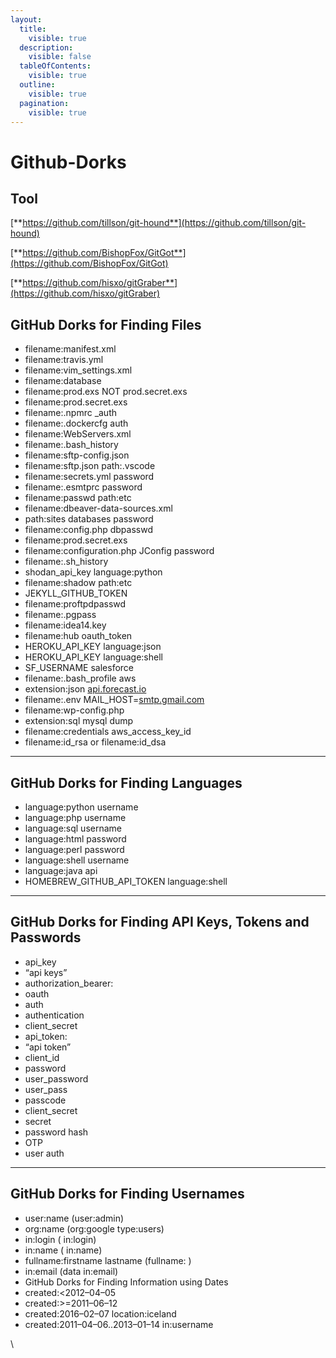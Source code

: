 ```yaml
---
layout:
  title:
    visible: true
  description:
    visible: false
  tableOfContents:
    visible: true
  outline:
    visible: true
  pagination:
    visible: true
---
```


# Github-Dorks

## **Tool**

[**https://github.com/tillson/git-hound**](https://github.com/tillson/git-hound)

[**https://github.com/BishopFox/GitGot**](https://github.com/BishopFox/GitGot)

[**https://github.com/hisxo/gitGraber**](https://github.com/hisxo/gitGraber)

## **GitHub Dorks for Finding Files**

* filename:manifest.xml
* filename:travis.yml
* filename:vim\_settings.xml
* filename:database
* filename:prod.exs NOT prod.secret.exs
* filename:prod.secret.exs
* filename:.npmrc \_auth
* filename:.dockercfg auth
* filename:WebServers.xml
* filename:.bash\_history
* filename:sftp-config.json
* filename:sftp.json path:.vscode
* filename:secrets.yml password
* filename:.esmtprc password
* filename:passwd path:etc
* filename:dbeaver-data-sources.xml
* path:sites databases password
* filename:config.php dbpasswd
* filename:prod.secret.exs
* filename:configuration.php JConfig password
* filename:.sh\_history
* shodan\_api\_key language:python
* filename:shadow path:etc
* JEKYLL\_GITHUB\_TOKEN
* filename:proftpdpasswd
* filename:.pgpass
* filename:idea14.key
* filename:hub oauth\_token
* HEROKU\_API\_KEY language:json
* HEROKU\_API\_KEY language:shell
* SF\_USERNAME salesforce
* filename:.bash\_profile aws
* extension:json [api.forecast.io](http://api.forecast.io/)
* filename:.env MAIL\_HOST=[smtp.gmail.com](http://smtp.gmail.com/)
* filename:wp-config.php
* extension:sql mysql dump
* filename:credentials aws\_access\_key\_id
* filename:id\_rsa or filename:id\_dsa

***

## **GitHub Dorks for Finding Languages**

* language:python username
* language:php username
* language:sql username
* language:html password
* language:perl password
* language:shell username
* language:java api
* HOMEBREW\_GITHUB\_API\_TOKEN language:shell

***

## **GitHub Dorks for Finding API Keys, Tokens and Passwords**

* api\_key
* “api keys”
* authorization\_bearer:
* oauth
* auth
* authentication
* client\_secret
* api\_token:
* “api token”
* client\_id
* password
* user\_password
* user\_pass
* passcode
* client\_secret
* secret
* password hash
* OTP
* user auth

***

## **GitHub Dorks for Finding Username**s

* user:name (user:admin)
* org:name (org:google type:users)
* in:login ( in:login)
* in:name ( in:name)
* fullname:firstname lastname (fullname: )
* in:email (data in:email)
* GitHub Dorks for Finding Information using Dates
* created:<2012–04–05
* created:>=2011–06–12
* created:2016–02–07 location:iceland
* created:2011–04–06..2013–01–14 in:username

\
